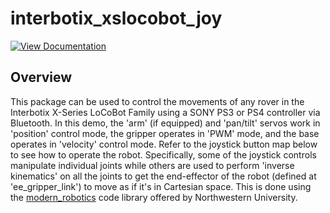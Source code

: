 # interbotix_xslocobot_joy

[![View Documentation](https://trossenrobotics.com/docs/docs_button.svg)](https://www.trossenrobotics.com/docs/interbotix_xslocobots/ros_packages/joystick_control.html)

## Overview

This package can be used to control the movements of any rover in the Interbotix X-Series LoCoBot Family using a SONY PS3 or PS4 controller via Bluetooth. In this demo, the 'arm' (if equipped) and 'pan/tilt' servos work in 'position' control mode, the gripper operates in 'PWM' mode, and the base operates in 'velocity' control mode. Refer to the joystick button map below to see how to operate the robot. Specifically, some of the joystick controls manipulate individual joints while others are used to perform 'inverse kinematics' on all the joints to get the end-effector of the robot (defined at 'ee_gripper_link') to move as if it's in Cartesian space. This is done using the [modern_robotics](https://github.com/NxRLab/ModernRobotics/tree/master/packages/Python) code library offered by Northwestern University.
